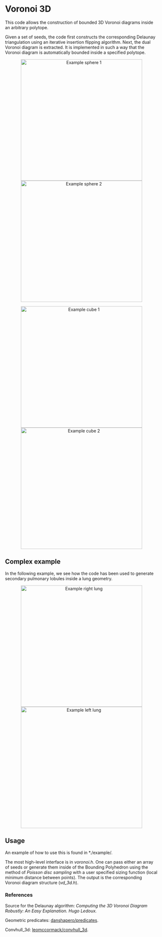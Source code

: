 # Voronoi 3D
This code allows the construction of bounded 3D Voronoi diagrams inside an arbitrary polytope. 

Given a set of seeds, the code first constructs the corresponding Delaunay triangulation using an iterative insertion flipping algorithm. Next, the dual Voronoi diagram is extracted. It is implemented in such a way that the Voronoi diagram is automatically bounded inside a specified polytope.


<p align="center">
<img src="./example/curated_images/sph_v1.png" alt="Example sphere 1" width="400" height="auto" />
<img src="./example/curated_images/sph_v3.png" alt="Example sphere 2" width="400" height="auto">
</p>
<p align="center">
<img src="./example/curated_images/cube_v1.png" alt="Example cube 1" width="400" height="auto" />
<img src="./example/curated_images/cube_v4.png" alt="Example cube 2" width="400" height="auto">
</p>


## Complex example
In the following example, we see how the code has been used to generate secondary pulmonary lobules inside a lung geometry.

<p align="center">
<img src="./example/curated_images/R_v2.png" alt="Example right lung" width="400" height="auto" />
<img src="./example/curated_images/L_v4.png" alt="Example left lung" width="400" height="auto">
</p>

## Usage
An example of how to use this is found in *./example/.

The most high-level interface is in *voronoi.h*. One can pass either an array of seeds or generate them inside of the Bounding Polyhedron using the method of *Poisson disc sampling* with a user specified sizing function (local minimum distance between points). The output is the corresponding Voronoi diagram structure (*vd_3d.h*). 

### References
Source for the Delaunay algorithm: *Computing the 3D Voronoi Diagram Robustly: An Easy Explanation. Hugo Ledoux.*

Geometric predicates: [danshapero/predicates](https://github.com/danshapero/predicates).

Convhull_3d: [leomccormack/convhull_3d](https://github.com/leomccormack/convhull_3d).
